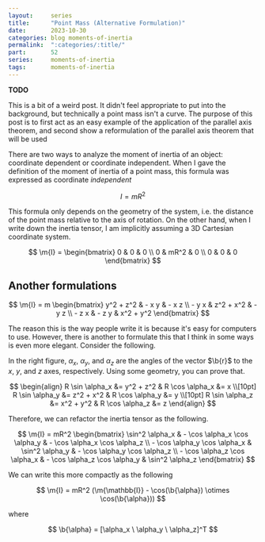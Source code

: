 ```yaml
---
layout:     series
title:      "Point Mass (Alternative Formulation)"
date:       2023-10-30
categories: blog moments-of-inertia
permalink:  ":categories/:title/"
part:       52
series:     moments-of-inertia
tags:       moments-of-inertia
---
```


**TODO**

This is a bit of a weird post. It didn't feel appropriate to put into the background, but technically a point mass isn't a curve. The purpose of this post is to first act as an easy example of the application of the parallel axis theorem, and second show a reformulation of the parallel axis theorem that will be used

There are two ways to analyze the moment of inertia of an object: coordinate dependent or coordinate independent. When I gave the definition of the moment of inertia of a point mass, this formula was expressed as coordinate _independent_

$$
I = mR^2
$$

This formula only depends on the geometry of the system, i.e. the distance of the point mass relative to the axis of rotation. On the other hand, when I write down the inertia tensor, I am implicitly assuming a $\text{3D}$ Cartesian coordinate system.

$$
\m{I} = 
\begin{bmatrix}
    0 & 0 & 0 \\
    0 & mR^2 & 0 \\
    0 & 0 & 0
\end{bmatrix}
$$

## Another formulations

$$
\m{I} = m
\begin{bmatrix}
    y^2 + z^2 & - x y & - x z \\
    - y x & z^2 + x^2 & - y z \\
    - z x & - z y & x^2 + y^2
\end{bmatrix}
$$

The reason this is the way people write it is because it's easy for computers to use. However, there is another to formulate this that I think in some ways is even more elegant. Consider the following.



In the right figure, $\alpha_x$, $\alpha_y$, and $\alpha_z$ are the angles of the vector $\b{r}$ to the $x$, $y$, and $z$ axes, respectively. Using some geometry, you can prove that.

$$
\begin{align}
    R \sin \alpha_x &= y^2 + z^2
    &
    R \cos \alpha_x &= x
    \\[10pt]
    R \sin \alpha_y &= z^2 + x^2
    &
    R \cos \alpha_y &= y
    \\[10pt]
    R \sin \alpha_z &= x^2 + y^2
    &
    R \cos \alpha_z &= z
\end{align}
$$

Therefore, we can refactor the inertia tensor as the following.

$$
\m{I} =
mR^2
\begin{bmatrix}
    \sin^2 \alpha_x & - \cos \alpha_x \cos \alpha_y & - \cos \alpha_x \cos \alpha_z \\
    - \cos \alpha_y \cos \alpha_x & \sin^2 \alpha_y & - \cos \alpha_y \cos \alpha_z \\
    - \cos \alpha_z \cos \alpha_x & - \cos \alpha_z \cos \alpha_y & \sin^2 \alpha_z
\end{bmatrix}
$$

We can write this more compactly as the following

$$
\m{I} = mR^2 (\m{\mathbb{I}} - \cos(\b{\alpha}) \otimes \cos(\b{\alpha}))
$$

where

$$
\b{\alpha} = [\alpha_x \ \alpha_y \ \alpha_z]^T
$$